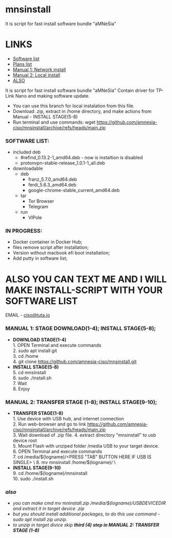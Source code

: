 # mnsinstall

It is script for fast install software bundle "aMNeSia"

# LINKS
- [Software list](#SLIST)
- [Plans list](#PLIST)
- [Manual 1: Network install](#MAN1)
- [Manual 2: Local install](#MAN2)
- [ALSO](#ALSO)

It is script for fast install software bundle "aMNeSia"
Contain driver for TP-Link Nano and making software update.
- You can use this branch for local instalation from this file.
- Download .zip, extract in /home directory, and make actions from Manual - INSTALL STAGE(5-8) 
- Run terminal and use commands: wget https://github.com/amnesia-ciso/mnsinstall/archive/refs/heads/main.zip
### <a name="SLIST"></a> SOFTWARE LIST:
- included deb
     - #refind_0.13.2-1_amd64.deb - now is instaltion is disabled
     - protonvpn-stable-release_1.0.1-1_all.deb 
- downloadable
   - deb
     - franz_5.7.0_amd64.deb
     - ferdi_5.6.3_amd64.deb
     - google-chrome-stable_current_amd64.deb
   - tar
     - Tor Browser
     - Telegram
   - run
     - VIPole


### <a name="PLIST"></a> IN PROGRESS:
* Docker container in Docker Hub; 
* files remove script after installation;  
* Version without macbook efi boot installation;
* Add putty in software list;


# ALSO YOU CAN TEXT ME AND I WILL MAKE INSTALL-SCRIPT WITH YOUR SOFTWARE LIST
EMAIL - ciso@tuta.io

### <a name="MAN1"></a> MANUAL 1: STAGE DOWNLOAD(1-4); INSTALL STAGE(5-8);
- <b>DOWNLOAD STAGE(1-4)</b> \
      1. OPEN Terminal and execute commands \
      2. sudo apt install git \
      3. cd /home \
      4. git clone https://github.com/amnesia-ciso/mnsinstall.git 
-  <b>INSTALL STAGE(5-8)</b> \
      5. cd mnsinstall \
      6. sudo ./install.sh \
      7. Wait \
      8. Enjoy 
### <a name="MAN2"></a> MANUAL 2: TRANSFER STAGE (1-8); INSTALL STAGE(9-10);
- <b>TRANSFER STAGE(1-8)</b> \
      1. Use device with USB hub, and internet connection \
      2. Run web-browser and go to link https://github.com/amnesia-ciso/mnsinstall/archive/refs/heads/main.zip \
      3. Wait download of .zip file.
      4. extract directory "mnsinstall" to usb device root \
      5. Mount Flash with unziped folder /media USB to your target device. \
      6. OPEN Terminal and execute commands \
      7. cd /media/$(logname)/<PRESS "TAB" BUTTON HERE IF USB IS SINGLE> \
      8. mv mnsinstall /home/$(logname)/ \
- <b>INSTALL STAGE(9-10)</b> \
      9. cd /home/$(logname)/mnsinstall \
      10. sudo ./install.sh 

### <a name="ALSO"> <i>also</i>
- <i>you can make cmd mv mninstall.zip /media/$(logname)/USBDEVICEDIR and extract it in target device .zip  </i>
- <i>but you should install additional packages, to do this use command - sudo apt install zip unzip.  </i>
- <i>to unzip in target divice skip <b>third (4) step in MANUAL 2: TRANSFER STAGE (1-8)</b>   </i>
